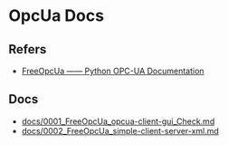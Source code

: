 # OpcUa Docs

## Refers

* [FreeOpcUa —— Python OPC-UA Documentation](http://python-opcua.readthedocs.io/en/latest/index.html)

## Docs

* [docs/0001_FreeOpcUa_opcua-client-gui_Check.md](docs/0001_FreeOpcUa_opcua-client-gui_Check.md)
* [docs/0002_FreeOpcUa_simple-client-server-xml.md](docs/0002_FreeOpcUa_simple-client-server-xml.md)


